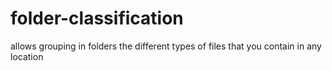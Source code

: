 # folder-classification
allows grouping in folders the different types of files that you contain in any location
